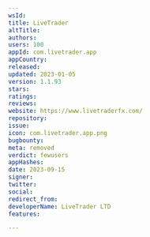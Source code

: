 ```yaml
---
wsId: 
title: LiveTrader
altTitle: 
authors: 
users: 100
appId: com.livetrader.app
appCountry: 
released: 
updated: 2023-01-05
version: 1.1.93
stars: 
ratings: 
reviews: 
website: https://www.livetraderfx.com/
repository: 
issue: 
icon: com.livetrader.app.png
bugbounty: 
meta: removed
verdict: fewusers
appHashes: 
date: 2023-09-15
signer: 
twitter: 
social: 
redirect_from: 
developerName: LiveTrader LTD
features: 

---
```



